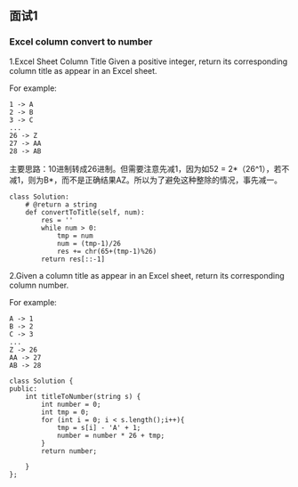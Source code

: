 ## 面试1

### Excel column convert to number

1.Excel Sheet Column Title
Given a positive integer, return its corresponding column title as appear in an Excel sheet.

For example:

    1 -> A
    2 -> B
    3 -> C
    ...
    26 -> Z
    27 -> AA
    28 -> AB 

主要思路：10进制转成26进制。但需要注意先减1，因为如52 = 2*（26^1），若不减1，则为B*，而不是正确结果AZ。所以为了避免这种整除的情况，事先减一。

```
class Solution:
    # @return a string
    def convertToTitle(self, num):
        res = ''
        while num > 0:
            tmp = num
            num = (tmp-1)/26
            res += chr(65+(tmp-1)%26)
        return res[::-1]
```

2.Given a column title as appear in an Excel sheet, return its corresponding column number.

For example:

    A -> 1
    B -> 2
    C -> 3
    ...
    Z -> 26
    AA -> 27
    AB -> 28 
    
```
class Solution {
public:
    int titleToNumber(string s) {
        int number = 0;
        int tmp = 0;
        for (int i = 0; i < s.length();i++){
            tmp = s[i] - 'A' + 1;
            number = number * 26 + tmp;
        }
        return number;
        
    }
};
```
